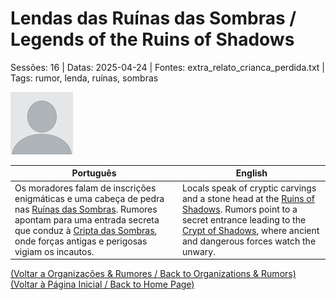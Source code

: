 
# Lendas das Ruínas das Sombras / Legends of the Ruins of Shadows

Sessões: 16 | Datas: 2025-04-24 | Fontes: extra_relato_crianca_perdida.txt | Tags: rumor, lenda, ruínas, sombras

![Lendas das Ruínas das Sombras](blank.png)

| Português | English |
|-----------|---------|
| Os moradores falam de inscrições enigmáticas e uma cabeça de pedra nas [Ruínas das Sombras](ruinas_das_sombras.md). Rumores apontam para uma entrada secreta que conduz à [Cripta das Sombras](cripta_das_sombras.md), onde forças antigas e perigosas vigiam os incautos. | Locals speak of cryptic carvings and a stone head at the [Ruins of Shadows](ruinas_das_sombras.md). Rumors point to a secret entrance leading to the [Crypt of Shadows](cripta_das_sombras.md), where ancient and dangerous forces watch the unwary. |

[(Voltar a Organizações & Rumores / Back to Organizations & Rumors)](organizacoes.md)  
[(Voltar à Página Inicial / Back to Home Page)](home.md)



















